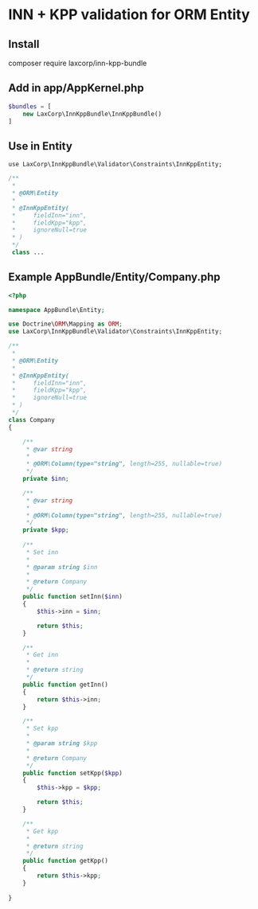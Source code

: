 INN + KPP validation for ORM Entity
=======================================================

Install 
-------
composer require laxcorp/inn-kpp-bundle

Add in app/AppKernel.php
------------------------
```php
$bundles = [
    new LaxCorp\InnKppBundle\InnKppBundle()
]
```

Use in Entity
-------------
```
use LaxCorp\InnKppBundle\Validator\Constraints\InnKppEntity;
```

```php
/**
 *
 * @ORM\Entity
 *
 * @InnKppEntity(
 *     fieldInn="inn",
 *     fieldKpp="kpp",
 *     ignoreNull=true
 * )
 */
 class ...
```

Example AppBundle/Entity/Company.php
---------------------------------
```php
<?php

namespace AppBundle\Entity;

use Doctrine\ORM\Mapping as ORM;
use LaxCorp\InnKppBundle\Validator\Constraints\InnKppEntity;

/**
 *
 * @ORM\Entity
 *
 * @InnKppEntity(
 *     fieldInn="inn",
 *     fieldKpp="kpp",
 *     ignoreNull=true
 * )
 */
class Company
{

    /**
     * @var string
     *
     * @ORM\Column(type="string", length=255, nullable=true)
     */
    private $inn;

    /**
     * @var string
     *
     * @ORM\Column(type="string", length=255, nullable=true)
     */
    private $kpp;
    
    /**
     * Set inn
     *
     * @param string $inn
     *
     * @return Company
     */
    public function setInn($inn)
    {
        $this->inn = $inn;

        return $this;
    }

    /**
     * Get inn
     *
     * @return string
     */
    public function getInn()
    {
        return $this->inn;
    }

    /**
     * Set kpp
     *
     * @param string $kpp
     *
     * @return Company
     */
    public function setKpp($kpp)
    {
        $this->kpp = $kpp;

        return $this;
    }

    /**
     * Get kpp
     *
     * @return string
     */
    public function getKpp()
    {
        return $this->kpp;
    }
    
}
````
